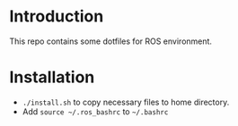 # Introduction
This repo contains some dotfiles for ROS environment.

# Installation
* `./install.sh` to copy necessary files to home directory.
* Add `source ~/.ros_bashrc` to `~/.bashrc`
